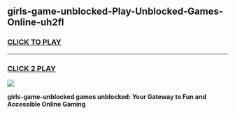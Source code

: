 
## girls-game-unblocked-Play-Unblocked-Games-Online-uh2fl
<h3>
<a href="https://premium76.site?title=girls-game-unblocked&ref=24A">CLICK TO PLAY</a></h3>
<hr>

<h3>
<a href="https://premium76.site?title=girls-game-unblocked&ref=24A">CLICK 2 PLAY</a>
  
</h3>

<a href="https://premium76.site?title=girls-game-unblocked&ref=24A"><img src="https://clearcache.store/games.png"></a>


**girls-game-unblocked games unblocked: Your Gateway to Fun and Accessible Online Gaming**

